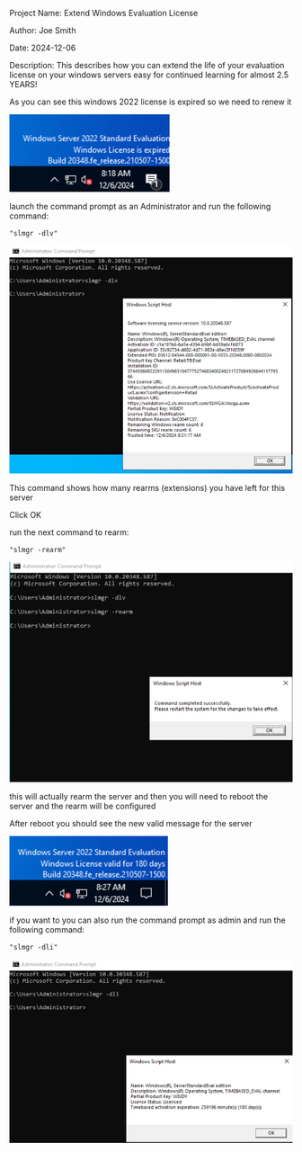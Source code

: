 
Project Name: Extend Windows Evaluation License

Author: Joe Smith

Date: 2024-12-06

Description: This describes how you can extend the life of your evaluation license on your windows servers easy for continued learning for almost 2.5 YEARS!

As you can see this windows 2022 license is expired so we need to renew it

![alt text](../Photos/Windows/ReArm/expiredServer.png)

launch the command prompt as an Administrator and run the following command:

    "slmgr -dlv"

![alt text](../Photos/Windows/ReArm/slmgr_DLV.png)

This command shows how many rearms (extensions) you have left for this server

Click OK

run the next command to rearm:

    "slmgr -rearm"

![alt text](../Photos/Windows/ReArm/slmgr_Rearm.png)

this will actually rearm the server and then you will need to reboot the server and the rearm will be configured

After reboot you should see the new valid message for the server

![alt text](../Photos/Windows/ReArm/validServer.png)

if you want to you can also run the command prompt as admin and run the following command:

    "slmgr -dli"

![alt text](../Photos/Windows/ReArm/slmgr_dli.png)